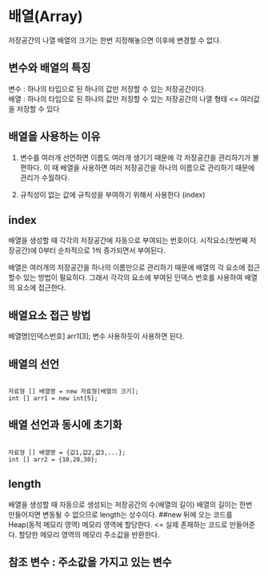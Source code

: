 # 배열(Array)
   저장공간의 나열
   배열의 크기는 한번 지정해놓으면 이후에 변경할 수 없다.
   
## 변수와 배열의 특징
   변수 : 하나의 타입으로 된 하나의 값만 저장할 수 있는 저장공간이다. <br/>
   배열 : 하나의 타입으로 된 하나의 값만 저장할 수 있는 저장공간의 나열 형태 <= 여러값을 저장할 수 있다
   
## 배열을 사용하는 이유
   1. 변수를 여러개 선언하면 이름도 여러개 생기기 때문에 각 저장공간을 관리하기가 불편하다.
      이 때 배열을 사용하면 여러 저장공간을 하나의 이름으로 관리하기 때문에 관리가 수월하다.

   2. 규칙성이 없는 값에 규칙성을 부여하기 위해서 사용한다 (index)

## index
   배열을 생성할 때 각각의 저장공간에 자동으로 부여되는 번호이다.
   시작요소(첫번째 저장공간)에 0부터 순차적으로 1씩 증가되면서 부여된다.

   배열은 여러개의 저장공간을 하나의 이름만으로 관리하기 때문에 배열의 각 요소에 접근할수 있는 방법이
   필요하다. 그래서 각각의 요소에 부여된 인덱스 번호를 사용하여 배열의 요소에 접근한다.

## 배열요소 접근 방법
   배열명[인덱스번호] 
   arr1[3];
   변수 사용하듯이 사용하면 된다.

## 배열의 선언
<pre><code>
자료형 [] 배열명 = new 자료형[배열의 크기];
int [] arr1 = new int[5];   
</code></pre>

## 배열 선언과 동시에 초기화
<pre><code>
자료형 [] 배열명 = {값1,값2,값3,...};
int [] arr2 = {10,20,30};   
</code></pre>

## length
   배열을 생성할 때 자동으로 생성되는 저장공간의 수(배열의 길이)
   배열의 길이는 한번 만들어지면 변동될 수 없으므로 length는 상수이다.
##new 
뒤에 오는 코드를 Heap(동적 메모리 영역) 메모리 영역에 할당한다. <= 실제 존재하는 코드로 만들어준다. 할당한 메모리 영역의 메모리 주소값을 반환한다.

## 참조 변수 : 주소값을 가지고 있는 변수

